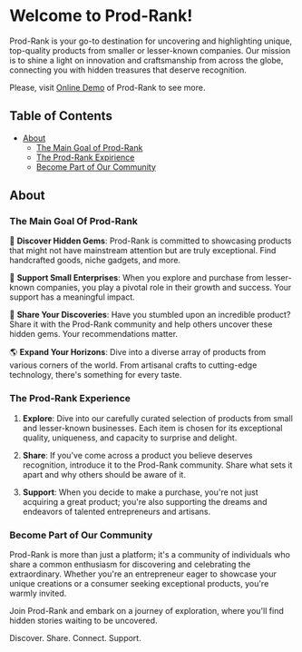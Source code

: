 # Welcome to Prod-Rank!

Prod-Rank is your go-to destination for uncovering and highlighting unique, top-quality products from smaller or lesser-known companies. Our mission is to shine a light on innovation and craftsmanship from across the globe, connecting you with hidden treasures that deserve recognition.

Please, visit [Online Demo](https://prod-rank.vercel.app/) of Prod-Rank to see more.
## Table of Contents

- [About](#about)
  - [The Main Goal of Prod-Rank](#the-main-goal-of-prod-rank)
  - [The Prod-Rank Expirience](#the-prod-rank-expirience)
  - [Become Part of Our Community](#become-part-of-our-community)

## About
### The Main Goal Of Prod-Rank

🌟 **Discover Hidden Gems**: Prod-Rank is committed to showcasing products that might not have mainstream attention but are truly exceptional. Find handcrafted goods, niche gadgets, and more.

🤝 **Support Small Enterprises**: When you explore and purchase from lesser-known companies, you play a pivotal role in their growth and success. Your support has a meaningful impact.

📢 **Share Your Discoveries**: Have you stumbled upon an incredible product? Share it with the Prod-Rank community and help others uncover these hidden gems. Your recommendations matter.

🌎 **Expand Your Horizons**: Dive into a diverse array of products from various corners of the world. From artisanal crafts to cutting-edge technology, there's something for every taste.

### The Prod-Rank Experience

1. **Explore**: Dive into our carefully curated selection of products from small and lesser-known businesses. Each item is chosen for its exceptional quality, uniqueness, and capacity to surprise and delight.

2. **Share**: If you've come across a product you believe deserves recognition, introduce it to the Prod-Rank community. Share what sets it apart and why others should be aware of it.

3. **Support**: When you decide to make a purchase, you're not just acquiring a great product; you're also supporting the dreams and endeavors of talented entrepreneurs and artisans.

### Become Part of Our Community

Prod-Rank is more than just a platform; it's a community of individuals who share a common enthusiasm for discovering and celebrating the extraordinary. Whether you're an entrepreneur eager to showcase your unique creations or a consumer seeking exceptional products, you're warmly invited.

Join Prod-Rank and embark on a journey of exploration, where you'll find hidden stories waiting to be uncovered.

Discover. Share. Connect. Support.
